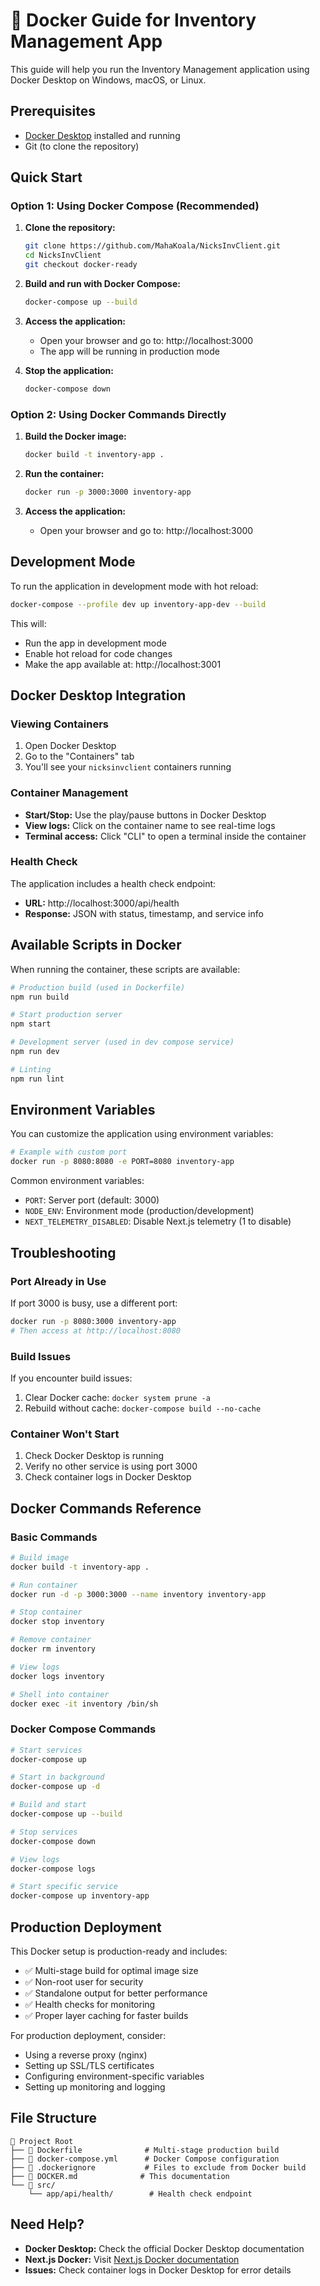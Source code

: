 # 🐳 Docker Guide for Inventory Management App

This guide will help you run the Inventory Management application using Docker Desktop on Windows, macOS, or Linux.

## Prerequisites

- [Docker Desktop](https://www.docker.com/products/docker-desktop/) installed and running
- Git (to clone the repository)

## Quick Start

### Option 1: Using Docker Compose (Recommended)

1. **Clone the repository:**
   ```bash
   git clone https://github.com/MahaKoala/NicksInvClient.git
   cd NicksInvClient
   git checkout docker-ready
   ```

2. **Build and run with Docker Compose:**
   ```bash
   docker-compose up --build
   ```

3. **Access the application:**
   - Open your browser and go to: http://localhost:3000
   - The app will be running in production mode

4. **Stop the application:**
   ```bash
   docker-compose down
   ```

### Option 2: Using Docker Commands Directly

1. **Build the Docker image:**
   ```bash
   docker build -t inventory-app .
   ```

2. **Run the container:**
   ```bash
   docker run -p 3000:3000 inventory-app
   ```

3. **Access the application:**
   - Open your browser and go to: http://localhost:3000

## Development Mode

To run the application in development mode with hot reload:

```bash
docker-compose --profile dev up inventory-app-dev --build
```

This will:
- Run the app in development mode
- Enable hot reload for code changes
- Make the app available at: http://localhost:3001

## Docker Desktop Integration

### Viewing Containers
1. Open Docker Desktop
2. Go to the "Containers" tab
3. You'll see your `nicksinvclient` containers running

### Container Management
- **Start/Stop:** Use the play/pause buttons in Docker Desktop
- **View logs:** Click on the container name to see real-time logs
- **Terminal access:** Click "CLI" to open a terminal inside the container

### Health Check
The application includes a health check endpoint:
- **URL:** http://localhost:3000/api/health
- **Response:** JSON with status, timestamp, and service info

## Available Scripts in Docker

When running the container, these scripts are available:

```bash
# Production build (used in Dockerfile)
npm run build

# Start production server
npm start

# Development server (used in dev compose service)
npm run dev

# Linting
npm run lint
```

## Environment Variables

You can customize the application using environment variables:

```bash
# Example with custom port
docker run -p 8080:8080 -e PORT=8080 inventory-app
```

Common environment variables:
- `PORT`: Server port (default: 3000)
- `NODE_ENV`: Environment mode (production/development)
- `NEXT_TELEMETRY_DISABLED`: Disable Next.js telemetry (1 to disable)

## Troubleshooting

### Port Already in Use
If port 3000 is busy, use a different port:
```bash
docker run -p 8080:3000 inventory-app
# Then access at http://localhost:8080
```

### Build Issues
If you encounter build issues:
1. Clear Docker cache: `docker system prune -a`
2. Rebuild without cache: `docker-compose build --no-cache`

### Container Won't Start
1. Check Docker Desktop is running
2. Verify no other service is using port 3000
3. Check container logs in Docker Desktop

## Docker Commands Reference

### Basic Commands
```bash
# Build image
docker build -t inventory-app .

# Run container
docker run -d -p 3000:3000 --name inventory inventory-app

# Stop container
docker stop inventory

# Remove container
docker rm inventory

# View logs
docker logs inventory

# Shell into container
docker exec -it inventory /bin/sh
```

### Docker Compose Commands
```bash
# Start services
docker-compose up

# Start in background
docker-compose up -d

# Build and start
docker-compose up --build

# Stop services
docker-compose down

# View logs
docker-compose logs

# Start specific service
docker-compose up inventory-app
```

## Production Deployment

This Docker setup is production-ready and includes:
- ✅ Multi-stage build for optimal image size
- ✅ Non-root user for security
- ✅ Standalone output for better performance
- ✅ Health checks for monitoring
- ✅ Proper layer caching for faster builds

For production deployment, consider:
- Using a reverse proxy (nginx)
- Setting up SSL/TLS certificates
- Configuring environment-specific variables
- Setting up monitoring and logging

## File Structure

```
📁 Project Root
├── 🐳 Dockerfile              # Multi-stage production build
├── 🐳 docker-compose.yml      # Docker Compose configuration
├── 🚫 .dockerignore           # Files to exclude from Docker build
├── 📖 DOCKER.md              # This documentation
└── 📂 src/
    └── app/api/health/        # Health check endpoint
```

## Need Help?

- **Docker Desktop:** Check the official Docker Desktop documentation
- **Next.js Docker:** Visit [Next.js Docker documentation](https://nextjs.org/docs/deployment#docker-image)
- **Issues:** Check container logs in Docker Desktop for error details
